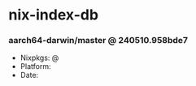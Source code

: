 # nix-index-db
### aarch64-darwin/master @ 240510.958bde7
- Nixpkgs: @[](https://github.com/NixOS/nixpkgs/commit/958bde70240993897ead9c9bc068e9dbde4bac55)
- Platform: 
- Date: 
